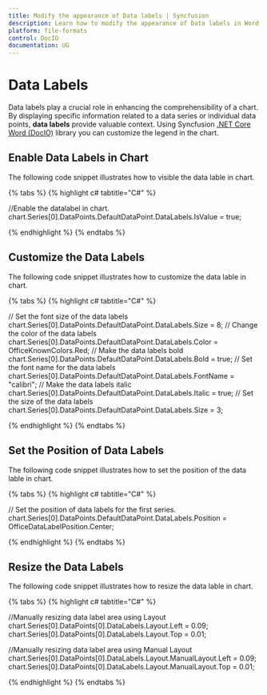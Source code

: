 ```yaml
---
title: Modify the appearance of Data labels | Syncfusion
description: Learn how to modify the appearance of Data labels in Word document using Syncfusion .NET Core Word (DocIO) library without Microsoft Word or interop dependencies.
platform: file-formats
control: DocIO
documentation: UG
---
```


# Data Labels

Data labels play a crucial role in enhancing the comprehensibility of a chart. By displaying specific information related to a data series or individual data points, **data labels** provide valuable context. Using Syncfusion [.NET Core Word (DocIO)](https://www.syncfusion.com/document-processing/word-framework/net-core/word-library) library you can customize the legend in the chart.

## Enable Data Labels in Chart

The following code snippet illustrates how to visible the data lable in chart.

{% tabs %}
{% highlight c# tabtitle="C#" %}

//Enable the datalabel in chart.
chart.Series[0].DataPoints.DefaultDataPoint.DataLabels.IsValue = true;

{% endhighlight %}
{% endtabs %}

## Customize the Data Labels

The following code snippet illustrates how to customize the data lable in chart.

{% tabs %}
{% highlight c# tabtitle="C#" %}

// Set the font size of the data labels
chart.Series[0].DataPoints.DefaultDataPoint.DataLabels.Size = 8;
// Change the color of the data labels 
chart.Series[0].DataPoints.DefaultDataPoint.DataLabels.Color = OfficeKnownColors.Red;
// Make the data labels bold
chart.Series[0].DataPoints.DefaultDataPoint.DataLabels.Bold = true;
// Set the font name for the data labels
chart.Series[0].DataPoints.DefaultDataPoint.DataLabels.FontName = "calibri";
// Make the data labels italic
chart.Series[0].DataPoints.DefaultDataPoint.DataLabels.Italic = true;
// Set the size of the data labels
chart.Series[0].DataPoints.DefaultDataPoint.DataLabels.Size = 3;

{% endhighlight %}
{% endtabs %}

## Set the Position of Data Labels

The following code snippet illustrates how to set the position of the data lable in chart.

{% tabs %}
{% highlight c# tabtitle="C#" %}

// Set the position of data labels for the first series.
chart.Series[0].DataPoints.DefaultDataPoint.DataLabels.Position = OfficeDataLabelPosition.Center;

{% endhighlight %}
{% endtabs %}

## Resize the Data Labels

The following code snippet illustrates how to resize the data lable in chart.

{% tabs %}
{% highlight c# tabtitle="C#" %}

//Manually resizing data label area using Layout
chart.Series[0].DataPoints[0].DataLabels.Layout.Left = 0.09;
chart.Series[0].DataPoints[0].DataLabels.Layout.Top = 0.01;

//Manually resizing data label area using Manual Layout
chart.Series[0].DataPoints[0].DataLabels.Layout.ManualLayout.Left = 0.09;
chart.Series[0].DataPoints[0].DataLabels.Layout.ManualLayout.Top = 0.01;

{% endhighlight %}
{% endtabs %}